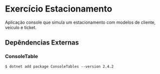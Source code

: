 
# Exercício Estacionamento
Aplicação console que simula um estacionamento com modelos de cliente, veículo e ticket.

## Depêndencias Externas
### ConsoleTable
```shell
$ dotnet add package ConsoleTables --version 2.4.2
```
